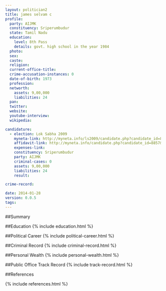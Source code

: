 ```yaml
---
layout: politician2
title: james selvam c
profile: 
  party: AIJMK
  constituency: Sriperumbudur
  state: Tamil Nadu
  education: 
    level: 8th Pass
    details: govt. high school in the year 1984
  photo: 
  sex: 
  caste: 
  religion: 
  current-office-title: 
  crime-accusation-instances: 0
  date-of-birth: 1973
  profession: 
  networth: 
    assets: 9,00,000
    liabilities: 24
  pan: 
  twitter: 
  website: 
  youtube-interview: 
  wikipedia: 

candidature: 
  - election: Lok Sabha 2009
    myneta-link: http://myneta.info/ls2009/candidate.php?candidate_id=8857
    affidavit-link: http://myneta.info/candidate.php?candidate_id=8857&scan=original
    expenses-link: 
    constituency: Sriperumbudur 
    party: AIJMK
    criminal-cases: 0
    assets: 9,00,000
    liabilities: 24
    result:  

crime-record: 

date: 2014-01-28
version: 0.0.5
tags: 
---
```

##Summary


##Education
{% include education.html %}


##Political Career
{% include political-career.html %}


##Criminal Record
{% include criminal-record.html %}


##Personal Wealth
{% include personal-wealth.html %}


##Public Office Track Record
{% include track-record.html %}


##References


{% include references.html %}